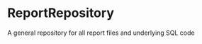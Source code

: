 ReportRepository
================

A general repository for all report files and underlying SQL code
